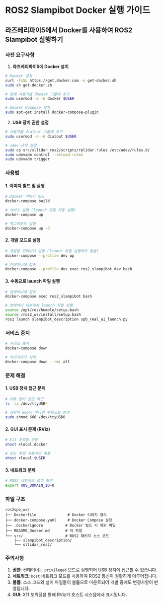 # ROS2 Slampibot Docker 실행 가이드

## 라즈베리파이5에서 Docker를 사용하여 ROS2 Slampibot 실행하기

### 사전 요구사항

1. **라즈베리파이5에 Docker 설치**
```bash
# Docker 설치
curl -fsSL https://get.docker.com -o get-docker.sh
sudo sh get-docker.sh

# 현재 사용자를 docker 그룹에 추가
sudo usermod -a -G docker $USER

# Docker Compose 설치
sudo apt-get install docker-compose-plugin
```

2. **USB 장치 권한 설정**
```bash
# 사용자를 dialout 그룹에 추가
sudo usermod -a -G dialout $USER

# udev 규칙 설정
sudo cp src/sllidar_ros2/scripts/rplidar.rules /etc/udev/rules.d/
sudo udevadm control --reload-rules
sudo udevadm trigger
```

### 사용법

#### 1. 이미지 빌드 및 실행
```bash
# Docker 이미지 빌드
docker-compose build

# 서비스 실행 (launch 파일 자동 실행)
docker-compose up

# 백그라운드 실행
docker-compose up -d
```

#### 2. 개발 모드로 실행
```bash
# 개발용 컨테이너 실행 (launch 파일 실행하지 않음)
docker-compose --profile dev up

# 컨테이너에 접속
docker-compose --profile dev exec ros2_slampibot_dev bash
```

#### 3. 수동으로 launch 파일 실행
```bash
# 컨테이너에 접속
docker-compose exec ros2_slampibot bash

# 컨테이너 내부에서 launch 파일 실행
source /opt/ros/humble/setup.bash
source /ros2_ws/install/setup.bash
ros2 launch slampibot_description spb_real_a1_launch.py
```

### 서비스 중지
```bash
# 서비스 중지
docker-compose down

# 이미지까지 삭제
docker-compose down --rmi all
```

### 문제 해결

#### 1. USB 장치 접근 문제
```bash
# USB 장치 권한 확인
ls -la /dev/ttyUSB*

# 권한이 666이 아니면 수동으로 변경
sudo chmod 666 /dev/ttyUSB0
```

#### 2. GUI 표시 문제 (RViz)
```bash
# X11 포워딩 허용
xhost +local:docker

# 또는 특정 사용자만 허용
xhost +local:$USER
```

#### 3. 네트워크 문제
```bash
# ROS2 네트워크 설정 확인
export ROS_DOMAIN_ID=0
```

### 파일 구조
```
ros2spb_ws/
├── Dockerfile              # Docker 이미지 정의
├── docker-compose.yaml     # Docker Compose 설정
├── .dockerignore          # Docker 빌드 시 제외 파일
├── README_Docker.md       # 이 파일
└── src/                   # ROS2 패키지 소스 코드
    ├── slampibot_description/
    └── sllidar_ros2/
```

### 주의사항

1. **권한**: 컨테이너는 `privileged` 모드로 실행되어 USB 장치에 접근할 수 있습니다.
2. **네트워크**: `host` 네트워크 모드를 사용하여 ROS2 통신이 원활하게 이루어집니다.
3. **볼륨**: 소스 코드와 설치 파일들이 볼륨으로 마운트되어 개발 중에도 변경사항이 반영됩니다.
4. **GUI**: X11 포워딩을 통해 RViz가 호스트 시스템에서 표시됩니다. 